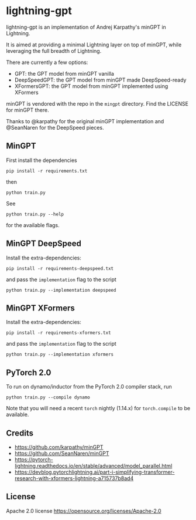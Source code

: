 # lightning-gpt

lightning-gpt is an implementation of Andrej Karpathy's minGPT in Lightning.

It is aimed at providing a minimal Lightning layer on top of minGPT, while leveraging the full breadth of Lightning.

There are currently a few options:

- GPT: the GPT model from minGPT vanilla
- DeepSpeedGPT: the GPT model from minGPT made DeepSpeed-ready
- XFormersGPT: the GPT model from minGPT implemented using XFormers

minGPT is vendored with the repo in the `mingpt` directory. Find the LICENSE for minGPT there.

Thanks to @karpathy for the original minGPT implementation and @SeanNaren for the DeepSpeed pieces.

## MinGPT

First install the dependencies

```shell
pip install -r requirements.txt
```

then

```shell
python train.py
```

See

```shell
python train.py --help
```

for the available flags.

## MinGPT DeepSpeed

Install the extra-dependencies:

```shell
pip install -r requirements-deepspeed.txt
```

and pass the `implementation` flag to the script

```shell
python train.py --implementation deepspeed
```

## MinGPT XFormers

Install the extra-dependencies:

```shell
pip install -r requirements-xformers.txt
```

and pass the `implementation` flag to the script

```shell
python train.py --implementation xformers
```

## PyTorch 2.0

To run on dynamo/inductor from the PyTorch 2.0 compiler stack, run

```shell
python train.py --compile dynamo
```

Note that you will need a recent `torch` nightly (1.14.x) for `torch.compile`
to be available.

## Credits

- https://github.com/karpathy/minGPT
- https://github.com/SeanNaren/minGPT
- https://pytorch-lightning.readthedocs.io/en/stable/advanced/model_parallel.html
- https://devblog.pytorchlightning.ai/part-i-simplifying-transformer-research-with-xformers-lightning-a715737b8ad4

## License

Apache 2.0 license https://opensource.org/licenses/Apache-2.0
